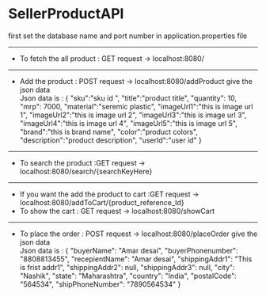 # SellerProductAPI

first set the database name and port number in application.properties file

****************************************************************************

* To fetch the all product : GET request  -> localhost:8080/

******************************************************************************
* Add the product : POST request -> localhost:8080/addProduct give the json data</br>
Json data is : 
{
        "sku":"sku id ",
        "title":"product title",
        "quantity": 10,
        "mrp": 7000,
        "material":"seremic plastic",
        "imageUrl1":"this is image url 1",
        "imageUrl2":"this is image url 2",
        "imageUrl3":"this is image url 3",
        "imageUrl4":"this is image url 4",
        "imageUrl5":"this is image url 5",
        "brand":"this is brand name",
        "color":"product colors",
        "description":"product description",
        "userId":"user id"
    }
    
****************************************************************************   
	
* To search the product :GET request -> localhost:8080/search/{searchKeyHere}

*******************************************************************************

* If you want the add the product to cart :GET request -> localhost:8080/addToCart/{product_reference_Id}</br>
* To show the cart : GET request -> localhost:8080/showCart 

*******************************************************************************
* To place the order : POST request -> localhost:8080/placeOrder give the json data </br>
Json data is :
{
    "buyerName": "Amar desai",
    "buyerPhonenumber": "8808813455",
    "recepientName": "Amar desai",
    "shippingAddr1": "This is frist addr1",
    "shippingAddr2": null,
    "shippingAddr3": null,
    "city": "Nashik",
    "state": "Maharashtra",
    "country": "India",
    "postalCode": "564534",
    "shipPhoneNumber": "7890564534"
}
